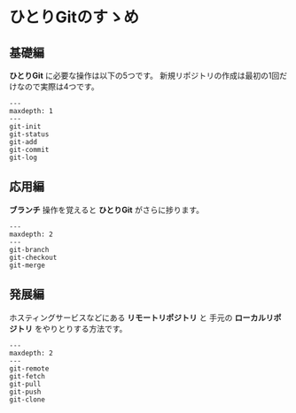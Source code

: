 # ひとりGitのすゝめ


## 基礎編

**ひとりGit** に必要な操作は以下の5つです。
新規リポジトリの作成は最初の1回だけなので実際は4つです。

```{toctree}
---
maxdepth: 1
---
git-init
git-status
git-add
git-commit
git-log
```

## 応用編

**ブランチ** 操作を覚えると **ひとりGit** がさらに捗ります。

```{toctree}
---
maxdepth: 2
---
git-branch
git-checkout
git-merge
```

## 発展編

ホスティングサービスなどにある **リモートリポジトリ** と
手元の **ローカルリポジトリ** をやりとりする方法です。

```{toctree}
---
maxdepth: 2
---
git-remote
git-fetch
git-pull
git-push
git-clone
```
